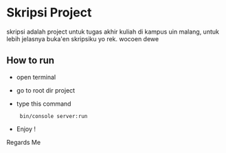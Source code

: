 # Skripsi Project
skripsi adalah project untuk tugas akhir kuliah di kampus uin malang, untuk lebih jelasnya buka'en skripsiku yo rek. wocoen dewe

## How to run
  * open terminal
  * go to root dir project
  * type this command
              
         bin/console server:run
  * Enjoy !
  
 
 
 Regards
 Me
